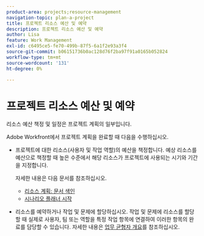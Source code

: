 ```yaml
---
product-area: projects;resource-management
navigation-topic: plan-a-project
title: 프로젝트 리소스 예산 및 예약
description: 프로젝트 리소스 예산 및 예약
author: Lisa
feature: Work Management
exl-id: c6495ce5-fe70-499b-87f5-6a1f2e93a3f4
source-git-commit: b06151736b0ac128d76f2ba97f91a0165b052824
workflow-type: tm+mt
source-wordcount: '131'
ht-degree: 0%

---
```


# 프로젝트 리소스 예산 및 예약

리소스 예산 책정 및 일정은 프로젝트 계획의 일부입니다.

Adobe Workfront에서 프로젝트 계획을 완료할 때 다음을 수행하십시오.

* 프로젝트에 대한 리소스(사용자 및 작업 역할)의 예산을 책정합니다. 예상 리소스를 예산으로 책정할 때 높은 수준에서 해당 리소스가 프로젝트에 사용되는 시기와 기간을 지정합니다.

  자세한 내용은 다음 문서를 참조하십시오.

   * [리소스 계획: 문서 색인](../../../resource-mgmt/resource-planning/resource-planning-overview.md)
   * [시나리오 플래너 시작](../../../scenario-planner/get-started-with-scenario-planning.md)

* 리소스를 예약하거나 작업 및 문제에 할당하십시오. 작업 및 문제에 리소스를 할당할 때 실제로 사용자, 팀 또는 역할을 특정 작업 항목에 연결하여 이러한 항목의 완료를 담당할 수 있습니다. 자세한 내용은 [업무 균형자 개요](../../../resource-mgmt/workload-balancer/overview-workload-balancer.md)를 참조하십시오.
